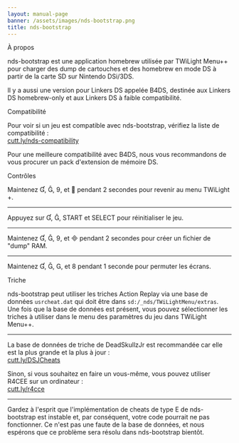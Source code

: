 ```yaml
---
layout: manual-page
banner: /assets/images/nds-bootstrap.png
title: nds-bootstrap
---
```


<div class="section-title">À propos</div>
<div class="section-body">
    <p>
        nds-bootstrap est une application homebrew utilisée par TWiLight Menu++ pour charger des dump de cartouches et des homebrew en mode DS à partir de la carte SD sur Nintendo DSi/3DS.
    </p>
    <p>
        Il y a aussi une version pour Linkers DS appelée B4DS, destinée aux Linkers DS homebrew-only et aux Linkers DS à faible compatibilité.
    </p>
</div>

<div class="section-title">Compatibilité</div>
<div class="section-body">
    <p>
        Pour voir si un jeu est compatible avec nds-bootstrap, vérifiez la liste de compatibilité :<br><a href="https://cutt.ly/nds-compatibility">cutt.ly/nds-compatibility</a>
    </p>
    <p>
        Pour une meilleure compatibilité avec B4DS, nous vous recommandons de vous procurer un pack d'extension de mémoire DS.
    </p>
</div>

<div class="section-title">Contrôles</div>
<div class="section-body">
    <p class="mb-0">
        Maintenez &#xE004;, &#xE005;, &#xE07A;, et &#xE001; pendant 2 secondes pour revenir au menu TWiLight +.
    </p>
    <hr>
    <p class="mb-0">
        Appuyez sur &#xE004;, &#xE005;, START et SELECT pour réinitialiser le jeu.
    </p>
    <hr>
    <p class="mb-0">
        Maintenez &#xE004;, &#xE005;, &#xE07A;, et &#xE000; pendant 2 secondes pour créer un fichier de "dump" RAM.
    </p>
    <hr>
    <p class="mb-0">
        Maintenez &#xE004;, &#xE005;, &#xE002;, et &#xE079; pendant 1 seconde pour permuter les écrans.
    </p>
</div>

<div class="section-title">Triche</div>
<div class="section-body">
    <p>
        nds-bootstrap peut utiliser les triches Action Replay via une base de données <code>usrcheat.dat</code> qui doit être dans <code>sd:/_nds/TWiLightMenu/extras</code>. Une fois que la base de données est présent, vous pouvez sélectionner les triches à utiliser dans le menu des paramètres du jeu dans TWiLight Menu++.
    </p>
    <hr>
    <p>
        La base de données de triche de DeadSkullzJr est recommandée car elle est la plus grande et la plus à jour :<br><a href="https://cutt.ly/DSJCheats">cutt.ly/DSJCheats</a>
    </p>
    <p>
        Sinon, si vous souhaitez en faire un vous-même, vous pouvez utiliser R4CEE sur un ordinateur :<br><a href="https://cutt.ly/r4cce">cutt.ly/r4cce</a>
    </p>
    <hr>
    <p>
        Gardez à l'esprit que l'implémentation de cheats de type E de nds-bootstrap est instable et, par conséquent, votre code pourrait ne pas fonctionner. Ce n'est pas une faute de la base de données, et nous espérons que ce problème sera résolu dans nds-bootstrap bientôt.
    </p>
</div>
